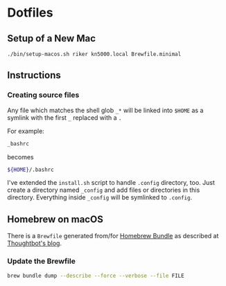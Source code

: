 # Dotfiles

## Setup of a New Mac

```shell
./bin/setup-macos.sh riker kn5000.local Brewfile.minimal
```
## Instructions

### Creating source files

Any file which matches the shell glob `_*` will be linked into `$HOME` as a symlink with the first `_`  replaced with a `.`

For example:

```bash
_bashrc
```

becomes

```bash
${HOME}/.bashrc
```

I've extended the `install.sh` script to handle `.config` directory, too. Just create a directory named `_config` and add files or directories in this directory. Everything inside `_config` will be symlinked to `.config`.

## Homebrew on macOS

There is a `Brewfile` generated from/for [Homebrew Bundle](https://github.com/Homebrew/homebrew-bundle) as described at [Thoughtbot's blog](https://thoughtbot.com/blog/brewfile-a-gemfile-but-for-homebrew).

### Update the Brewfile

```bash
brew bundle dump --describe --force --verbose --file FILE
```
